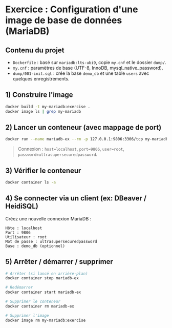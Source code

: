 # Exercice : Configuration d'une image de base de données (MariaDB)


## Contenu du projet
- `Dockerfile` : basé sur `mariadb:lts-ubi9`, copie `my.cnf` et le dossier `dump/`.
- `my.cnf` : paramètres de base (UTF-8, InnoDB, mysql_native_password).
- `dump/001-init.sql` : crée la base `demo_db` et une table `users` avec quelques enregistrements.

## 1) Construire l'image
```bash
docker build -t my-mariadb:exercise .
docker image ls | grep my-mariadb
```

## 2) Lancer un conteneur (avec mappage de port)
```bash
docker run --name mariadb-ex --rm -p 127.0.0.1:9806:3306/tcp my-mariadb:exercise
```

> Connexion : `host=localhost`, `port=9806`, `user=root`, `password=ultrasupersecuredpassword`.

## 3) Vérifier le conteneur
```bash
docker container ls -a
```

## 4) Se connecter via un client (ex: DBeaver / HeidiSQL)
Créez une nouvelle connexion MariaDB :
```
Hôte : localhost
Port : 9806
Utilisateur : root
Mot de passe : ultrasupersecuredpassword
Base : demo_db (optionnel)
```

## 5) Arrêter / démarrer / supprimer
```bash
# Arrêter (si lancé en arrière-plan)
docker container stop mariadb-ex

# Redémarrer
docker container start mariadb-ex

# Supprimer le conteneur
docker container rm mariadb-ex

# Supprimer l'image
docker image rm my-mariadb:exercise
```

